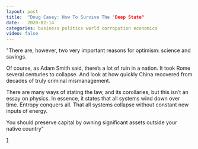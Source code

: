 ```yaml
---
layout: post
title:  "Doug Casey: How To Survive The "Deep State"
date:   2020-02-14
categories: business politics world corropution economics
video: false
---
```


"There are, however, two very important reasons for optimism: science and savings.

Of course, as Adam Smith said, there’s a lot of ruin in a nation. It took Rome several centuries to collapse. And look at how quickly China recovered from decades of truly criminal mismanagement.

There are many ways of stating the law, and its corollaries, but this isn’t an essay on physics. In essence, it states that all systems wind down over time. Entropy conquers all. That all systems collapse without constant new inputs of energy.

You should preserve capital by owning significant assets outside your native country"

[1]

[1]: //www.zerohedge.com/political/doug-casey-how-survive-deep-state


